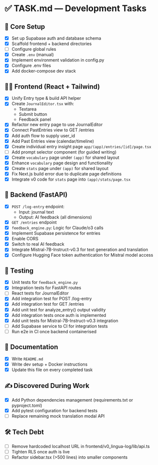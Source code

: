 # ✅ TASK.md — Development Tasks

## 🧱 Core Setup
- [x] Set up Supabase auth and database schema
- [x] Scaffold frontend + backend directories
- [ ] Configure global rules
- [x] Create `.env` (manual)
- [x] Implement environment validation in config.py
- [x] Configure .env files
- [x] Add docker-compose dev stack

## 🧑‍💻 Frontend (React + Tailwind)
- [x] Unify Entry type & build API helper
- [x] Create `JournalEditor.tsx` with:
  - Textarea
  - Submit button
  - Feedback panel
- [x] Refactor new entry page to use JournalEditor
- [x] Connect PastEntries view to GET /entries
- [x] Add auth flow to supply user_id
- [x] Add Past Entries view (calendar/timeline)
- [x] Create individual entry insight page `app/(app)/entries/[id]/page.tsx`
- [ ] Add prompt selector component (for guided writing)
- [x] Create `vocabulary` page under `(app)` for shared layout
- [x] Enhance `vocabulary` page design and functionality
- [x] Create `stats` page under `(app)` for shared layout
- [x] Fix Next.js build error due to duplicate page definitions
- [x] Integrate v0 code for `stats` page into `(app)/stats/page.tsx`

## 🧠 Backend (FastAPI)
- [x] `POST /log-entry` endpoint:
  - Input: journal text
  - Output: AI feedback (all dimensions)
- [x] `GET /entries` endpoint
- [x] `feedback_engine.py`: Logic for Claude/o3 calls
- [x] Implement Supabase persistence for entries
- [x] Enable CORS
- [x] Switch to real AI feedback
- [x] Integrate Mistral-7B-Instruct-v0.3 for text generation and translation
- [x] Configure Hugging Face token authentication for Mistral model access

## 🧪 Testing
- [x] Unit tests for `feedback_engine.py`
- [x] Integration tests for FastAPI routes
- [ ] React tests for JournalEditor
- [x] Add integration test for POST /log-entry
- [x] Add integration test for GET /entries
- [x] Add unit test for analyze_entry() output validity
- [x] Add integration tests once auth is implemented
- [x] Add unit tests for Mistral-7B-Instruct-v0.3 integration
- [ ] Add Supabase service to CI for integration tests
- [ ] Run e2e in CI once backend containerised

## 📄 Documentation
- [x] Write `README.md`
- [x] Write dev setup + Docker instructions
- [x] Update this file on every completed task

## ✍️ Discovered During Work
- [x] Add Python dependencies management (requirements.txt or pyproject.toml)
- [x] Add pytest configuration for backend tests
- [ ] Replace remaining mock translation modal API

## 🛠 Tech Debt
- [ ] Remove hardcoded localhost URL in frontend/v0_lingua-log/lib/api.ts
- [ ] Tighten RLS once auth is live
- [ ] Refactor sidebar.tsx (>500 lines) into smaller components